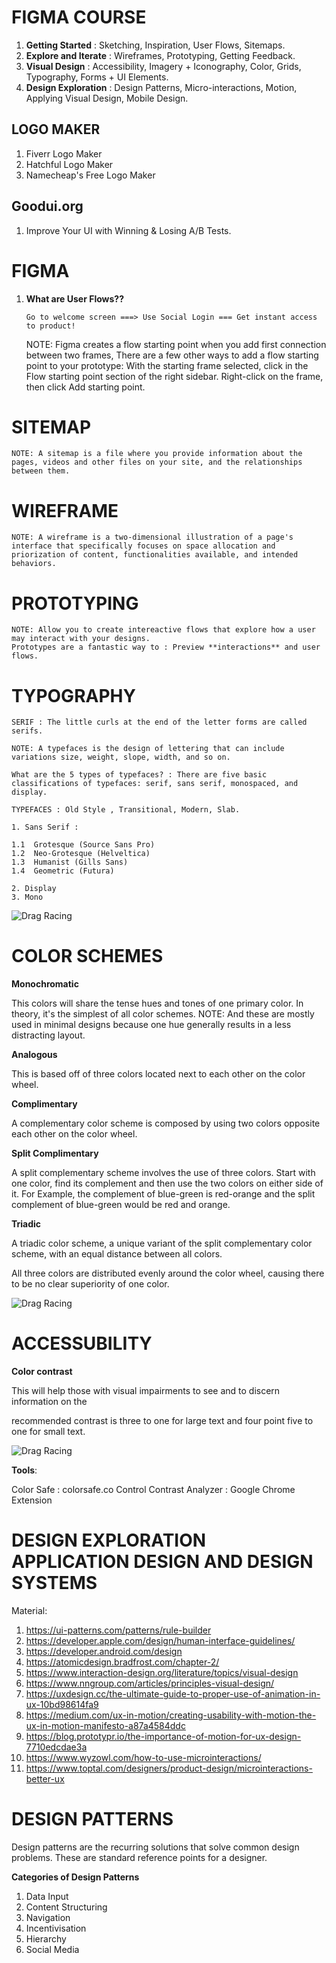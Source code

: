 # **FIGMA COURSE**

1. **Getting Started** : Sketching, Inspiration, User Flows, Sitemaps.
2. **Explore and Iterate** : Wireframes, Prototyping, Getting Feedback.
3. **Visual Design** : Accessibility, Imagery + Iconography, Color, Grids, Typography, Forms + UI Elements.
4. **Design Exploration** : Design Patterns, Micro-interactions, Motion, Applying Visual Design, Mobile Design.

## **LOGO MAKER**

1. Fiverr Logo Maker
2. Hatchful Logo Maker
3. Namecheap's Free Logo Maker

## **Goodui.org**

1. Improve Your UI with Winning & Losing A/B Tests.

# **FIGMA**

1.  **What are User Flows??**

    ```
    Go to welcome screen ===> Use Social Login === Get instant access to product!
    ```

    NOTE: Figma creates a flow starting point when you add first connection between two frames,
    There are a few other ways to add a flow starting point to your prototype:
    With the starting frame selected, click in the Flow starting point section of the right sidebar.
    Right-click on the frame, then click Add starting point.

# **SITEMAP**

    NOTE: A sitemap is a file where you provide information about the pages, videos and other files on your site, and the relationships between them.

# **WIREFRAME**

    NOTE: A wireframe is a two-dimensional illustration of a page's interface that specifically focuses on space allocation and
    priorization of content, functionalities available, and intended behaviors.

# **PROTOTYPING**

    NOTE: Allow you to create intereactive flows that explore how a user may interact with your designs.
    Prototypes are a fantastic way to : Preview **interactions** and user flows.

# **TYPOGRAPHY**

    SERIF : The little curls at the end of the letter forms are called serifs.

    NOTE: A typefaces is the design of lettering that can include variations size, weight, slope, width, and so on.

    What are the 5 types of typefaces? : There are five basic classifications of typefaces: serif, sans serif, monospaced, and
    display.

    TYPEFACES : Old Style , Transitional, Modern, Slab.

    1. Sans Serif :

    1.1  Grotesque (Source Sans Pro)
    1.2  Neo-Grotesque (Helveltica)
    1.3  Humanist (Gills Sans)
    1.4  Geometric (Futura)

    2. Display
    3. Mono

![Drag Racing](images/serif_vs_sansserif.png)

# **COLOR SCHEMES**

**Monochromatic**

This colors will share the tense hues and tones of one primary color.
In theory, it's the simplest of all color schemes.
NOTE: And these are mostly used in minimal designs because one hue generally results in a less distracting layout.

**Analogous**

This is based off of three colors located next to each other on the color wheel.

**Complimentary**

A complementary color scheme is composed by using two colors opposite each other on the color wheel.

**Split Complimentary**

A split complementary scheme involves the use of three colors. Start with one color, find its complement and then
use the two colors on either side of it. For Example, the complement of blue-green is red-orange and the split complement of blue-green would be red and orange.

**Triadic**

A triadic color scheme, a unique variant of the split complementary color scheme, with an equal distance between
all colors.

All three colors are distributed evenly around the color wheel, causing there to be no clear superiority of one color.

![Drag Racing](images/color_scheme.png)

# **ACCESSUBILITY**

**Color contrast**

This will help those with visual impairments to see and to discern information on the

recommended contrast is three to one for large text and four point five to one for small text.

![Drag Racing](images/contrast_ratio.png)

**Tools**:

Color Safe : colorsafe.co
Control Contrast Analyzer : Google Chrome Extension

# **DESIGN EXPLORATION APPLICATION DESIGN AND DESIGN SYSTEMS**

Material:

1. https://ui-patterns.com/patterns/rule-builder
2. https://developer.apple.com/design/human-interface-guidelines/
3. https://developer.android.com/design
4. https://atomicdesign.bradfrost.com/chapter-2/
5. https://www.interaction-design.org/literature/topics/visual-design
6. https://www.nngroup.com/articles/principles-visual-design/
7. https://uxdesign.cc/the-ultimate-guide-to-proper-use-of-animation-in-ux-10bd98614fa9
8. https://medium.com/ux-in-motion/creating-usability-with-motion-the-ux-in-motion-manifesto-a87a4584ddc
9. https://blog.prototypr.io/the-importance-of-motion-for-ux-design-7710edcdae3a
10. https://www.wyzowl.com/how-to-use-microinteractions/
11. https://www.toptal.com/designers/product-design/microinteractions-better-ux

# **DESIGN PATTERNS**

Design patterns are the recurring solutions that solve common design problems. These are standard reference points
for a designer.

**Categories of Design Patterns**

1. Data Input
2. Content Structuring
3. Navigation
4. Incentivisation
5. Hierarchy
6. Social Media
